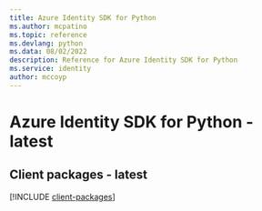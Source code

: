 ```yaml
---
title: Azure Identity SDK for Python
ms.author: mcpatino
ms.topic: reference
ms.devlang: python
ms.data: 08/02/2022
description: Reference for Azure Identity SDK for Python
ms.service: identity
author: mccoyp
---
```

# Azure Identity SDK for Python - latest

## Client packages - latest
[!INCLUDE [client-packages](identity-client-index.md)]